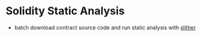 # Solidity Static Analysis

- batch download contract source code and run static analysis with [slither](https://github.com/crytic/slither)

